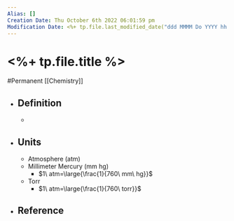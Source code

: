 ```yaml
---
Alias: []
Creation Date: Thu October 6th 2022 06:01:59 pm 
Modification Date: <%+ tp.file.last_modified_date("ddd MMMM Do YYYY hh:mm:ss a") %>
---
```

# <%+ tp.file.title %>
#Permanent [[Chemistry]]

- ## Definition
	- 
- ## Units
	- Atmosphere (atm)
	- Millimeter Mercury (mm hg)
		- $1\ atm=\large{\frac{1}{760\ mm\ hg}}$
	- Torr
		- $1\ atm=\large{\frac{1}{760\ torr}}$ 
- ## Reference